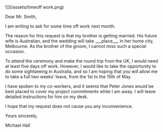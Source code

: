 ![](/assets/timeoff work.png)

Dear Mr. Smith,

I am writing to ask for some time off work next month.

The reason for this request is that my brother is getting married. His future wife is Australian, and the wedding will take \_\_\_place\_\_\_ in her home city, Melbourne. As the brother of the groom, I cannot miss such a special occasion.

To attend the ceremony and make the round trip from the UK, I would need at least five days off work. However, I would like to take the opportunity to do some sightseeing in Australia, and so I am hoping that you will allow me to take a full two weeks’ leave, from the 1st to the 15th of May.

I have spoken to my co-workers, and it seems that Peter Jones would be best placed to cover my project commitments while I am away. I will leave detailed instructions for him on my desk.

I hope that my request does not cause you any inconvenience.

Yours sincerely,

Michael Hall

